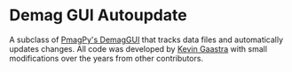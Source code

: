 # Demag GUI Autoupdate
A subclass of [PmagPy's DemagGUI](https://github.com/PmagPy/PmagPy) that tracks data files and automatically updates changes. All code was developed by [Kevin Gaastra](https://github.com/Caoimhinmg) with small modifications over the years from other contributors.
